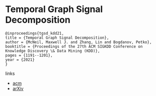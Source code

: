 # Temporal Graph Signal Decomposition

```
@inproceedings{tgsd_kdd21,
title = {Temporal Graph Signal Decomposition},
author = {McNeil, Maxwell J. and Zhang, Lin and Bogdanov, Petko},
booktitle = {Proceedings of the 27th ACM SIGKDD Conference on Knowledge Discovery \& Data Mining (KDD)},
pages = {1191--1201},
year = {2021}
}
```

links
- [acm](https://dl.acm.org/doi/10.1145/3447548.3467379)
- [arXiv](https://arxiv.org/abs/2106.13517)
